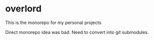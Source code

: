 # overlord
This is the monorepo for my personal projects

Direct monorepo idea was bad. Need to convert into git submodules. 
